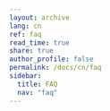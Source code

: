 ```yaml
---
layout: archive
lang: cn
ref: faq
read_time: true
share: true
author_profile: false
permalink: /docs/cn/faq
sidebar:
  title: FAQ
  nav: "faq"
---
```

